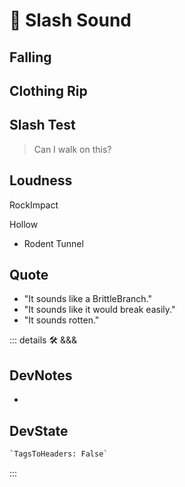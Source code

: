 
# 💜 <neuro>Slash Sound </neuro>

## Falling

## Clothing Rip

## Slash Test

> Can I walk on this?

## Loudness

RockImpact

Hollow

- Rodent Tunnel

## Quote

- "It sounds like a BrittleBranch."
- "It sounds like it would break easily."
- "It sounds rotten."

::: details 🛠 <dev>&&&</dev>

## DevNotes

-

## DevState

```py
`TagsToHeaders: False`
```

:::

